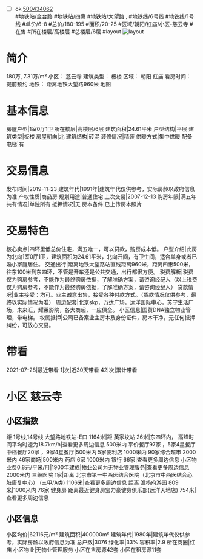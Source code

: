 - [ ] ok [500434062](https://bj.5i5j.com/ershoufang/500434062.html)  
 #地铁站/金台路 #地铁站/四惠 #地铁站/大望路 ,  #地铁线/6号线 #地铁线/1号线
#单价/6-8 #总价/180-195 #面积/20-25   #区域/朝阳/红庙/小区-慈云寺 #在售 #所在楼层/高楼层 #总楼层/6层 #layout 
![layout](http://image2.5i5j.com//group2/M00/C4/E3/CgqJNF3YjpeAc892AAOWI0GF9-M121.jpg_P5.jpg) 
# 简介 
 180万,  7.31万/m² 
小区： 慈云寺
建筑类型： 板楼
区域： 朝阳 红庙
看房时间： 提前预约
地铁： 距离地铁大望路960米 地图
# 基本信息 
 房屋户型|1室0厅1卫
所在楼层|高楼层/6层
建筑面积|24.61平米
户型结构|平层
建筑类型|板楼
房屋朝向|北
建筑结构|砖混
装修情况|精装
供暖方式|集中供暖
配备电梯|有
# 交易信息 
 发布时间|2019-11-23
建筑年代|1991年|建筑年代仅供参考，实际房龄以政府信息为准
产权性质|商品房
规划用途|普通住宅
上次交易|2007-12-13
购房年限|满五年
共有情况|单独所有
抵押情况|无
房本备件|已上传房本照片
# 交易特色 
 核心卖点|四环里低总价住宅，满五唯一，可以贷款，购房成本低。
户型介绍|此房为北向1室0厅1卫，建筑面积为24.61平米，北向开间，有卫生间，适合单身或者已婚小家庭居住。
交通出行|距离地铁大望路站直线距离960米，距离四惠500米，往东100米到东四环，不管是开车还是公共交通，出行都很方便。
税费解析|税费仅为购房参考，不能作为最终购房依据，了解准确方案，请咨询经纪人（以上税费仅为购房参考，不能作为最终购房依据，了解准确方案，请咨询经纪人）
贷款情况|业主接受：均可。业主诚意出售，接受各种付款方式。（贷款情况仅供参考，最终以实际情况为准）
周边配套|北京skp，万达广场，远洋国际中心，苏宁生活广场，未来汇，耀莱影院，各大商超，一应俱全。
小区信息|国贸DNA独立物业管理，带电梯。
权属抵押|公司已备案业主房本及身份证件，房本干净，无任何抵押纠纷，可放心交易。
# 带看 
 2021-07-28|最近带看	 1|次|近30天带看	 42|次|累计带看
# 小区 慈云寺
## 小区指数 
 距 1号线,14号线 大望路地铁站-E口 1164米|距 英家坟站 26米|东四环内， 高峰时间平均时速为18.7km/h|查看更多周边信息
500米内 平价餐厅97家 ，5家4星餐厅
中档餐厅20家 ，9家4星餐厅|500米内 5家便利店
1000米内 90家综合超市
2000米内 46家商场|500米内 药店 6家
1000米内 银行 66家|查看更多周边信息
小区物业费0.8元/平米/月|1900年建成|物业公司为无物业管理服务|查看更多周边信息
2000米内 三级医院 1家|距离 北京市第一中西医结合医院（北京市中西医结合心脏康复中心） (三甲/A类) 1106米|查看更多周边信息
距离 淮扬府游园 809米|1000米内 76家 健身房
距离最近健身房宝力豪健身俱乐部(远洋天地店) 754米|查看更多周边信息
## 小区信息 
 小区均价|62116元/m²
建筑面积|400000m²
建筑年代|1980年|建筑年代仅供参考，实际房龄以政府信息为准
总户数|3076
绿化率|33%
容积率|2.9
所在商圈|红庙
小区物业|无物业管理服务
小区在售房源42套
小区在租房源11套

